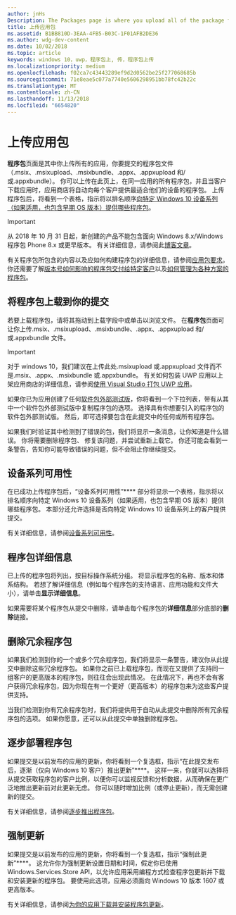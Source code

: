 ```yaml
---
author: jnHs
Description: The Packages page is where you upload all of the package files (.appxupload, .appx, .appxbundle, and/or .xap) for the app that you're submitting.
title: 上传应用包
ms.assetid: B1BB810D-3EAA-4FB5-B03C-1F01AFB2DE36
ms.author: wdg-dev-content
ms.date: 10/02/2018
ms.topic: article
keywords: windows 10，uwp，程序包上, 传，程序包上传
ms.localizationpriority: medium
ms.openlocfilehash: f02ca7c43443289ef9d2d0562be25f277068685b
ms.sourcegitcommit: 71e8eae5c077a7740e5606298951bb78fc42b22c
ms.translationtype: MT
ms.contentlocale: zh-CN
ms.lasthandoff: 11/13/2018
ms.locfileid: "6654820"
---
```

# <a name="upload-app-packages"></a>上传应用包

**程序包**页面是其中你上传所有的应用，你要提交的程序包文件 （.msix、.msixupload、.msixbundle、.appx、.appxupload 和/或.appxbundle）。 你可以上传在此页上，在同一应用的所有程序包，并且当客户下载应用时，应用商店将自动向每个客户提供最适合他们的设备的程序包。 上传程序包后，将看到一个表格，指示将以排名顺序[向特定 Windows 10 设备系列（如果适用，也包含早期 OS 版本）提供哪些程序包](#device-family-availability)。

> [!IMPORTANT]
> 从 2018 年 10 月 31 日起，新创建的产品不能包含面向 Windows 8.x/Windows 程序包 Phone 8.x 或更早版本。 有关详细信息，请参阅此[博客文章](https://blogs.windows.com/buildingapps/2018/08/20/important-dates-regarding-apps-with-windows-phone-8-x-and-earlier-and-windows-8-8-1-packages-submitted-to-microsoft-store/#SzKghBbqDMlmAO4c.97)。

有关程序包所包含的内容以及应如何构建程序包的详细信息，请参阅[应用包要求](app-package-requirements.md)。 你还需要了解[版本号如何影响的程序包交付给特定客户](package-version-numbering.md)以及[如何管理为各种方案的程序包](guidance-for-app-package-management.md)。


## <a name="uploading-packages-to-your-submission"></a>将程序包上载到你的提交

若要上载程序包，请将其拖动到上载字段中或单击以浏览文件。 在**程序包**页面可让你上传.msix、.msixupload、.msixbundle、.appx、.appxupload 和/或.appxbundle 文件。

> [!IMPORTANT]
> 对于 windows 10，我们建议在上传此处.msixupload 或.appxupload 文件而不是.msix、.appx、.msixbundle 或.appxbundle。  有关如何包装 UWP 应用以上架应用商店的详细信息，请参阅[使用 Visual Studio 打包 UWP 应用](../packaging/packaging-uwp-apps.md)。

如果你已为应用创建了任何[软件包外部测试版](package-flights.md)，你将看到一个下拉列表，带有从其中一个软件包外部测试版中复制程序包的选项。 选择具有你想要引入的程序包的软件包外部测试版。 然后，即可选择要包含在此提交中的任何或所有程序包。

如果我们时验证其中检测到了错误的包，我们将显示一条消息，让你知道是什么错误。 你将需要删除程序包、 修复该问题，并尝试重新上载它。 你还可能会看到一条警告，告知你可能导致错误的问题，但不会阻止你继续提交。


## <a name="device-family-availability"></a>设备系列可用性

在已成功上传程序包后，“设备系列可用性”**** 部分将显示一个表格，指示将以排名顺序向特定 Windows 10 设备系列（如果适用，也包含早期 OS 版本）提供哪些程序包。 本部分还允许选择是否向特定 Windows 10 设备系列上的客户提供提交。

有关详细信息，请参阅[设备系列可用性](device-family-availability.md)。


## <a name="package-details"></a>程序包详细信息

已上传的程序包将列出，按目标操作系统分组。 将显示程序包的名称、版本和体系结构。 若想了解详细信息（例如每个程序包的支持语言、应用功能和文件大小），请单击**显示详细信息**。

如果需要将某个程序包从提交中删除，请单击每个程序包的**详细信息**部分底部的**删除**链接。


## <a name="removing-redundant-packages"></a>删除冗余程序包

如果我们检测到你的一个或多个冗余程序包，我们将显示一条警告，建议你从此提交中删除这些冗余程序包。 如果你之前已上载程序包，而现在又提供了支持同一组客户的更高版本的程序包，则往往会出现此情况。 在此情况下，再也不会有客户获得冗余程序包，因为你现在有一个更好（更高版本）的程序包来为这些客户提供支持。

当我们检测到你有冗余程序包时，我们将提供用于自动从此提交中删除所有冗余程序包的选项。 如果你愿意，还可以从此提交中单独删除程序包。


## <a name="gradual-package-rollout"></a>逐步部署程序包

如果提交是以前发布的应用的更新，你将看到一个复选框，指示“在此提交发布后，逐渐（仅向 Windows 10 客户）推出更新”****。 这样一来，你就可以选择将从提交获取程序包的客户比例，以便你可以监视反馈和分析数据，从而确保在更广泛地推出更新前对此更新无虑。 你可以随时增加比例（或停止更新），而无需创建新的提交。 

有关详细信息，请参阅[逐步推出程序包](gradual-package-rollout.md)。


## <a name="mandatory-update"></a>强制更新

如果提交是以前发布的应用的更新，你将看到一个复选框，指示“强制此更新”****。 这允许你为强制更新设置日期和时间，假定你已使用 Windows.Services.Store API，以允许应用采用编程方式检查程序包更新并下载和安装更新的程序包。 要使用此选项，应用必须面向 Windows 10 版本 1607 或更高版本。

有关详细信息，请参阅[为你的应用下载并安装程序包更新](../packaging/self-install-package-updates.md)。

 




